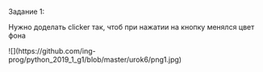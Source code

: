 <p>Задание 1:</p>
<p>Нужно доделать clicker так, чтоб при нажатии на кнопку менялся цвет фона</p>
![](https://github.com/ing-prog/python_2019_1_g1/blob/master/urok6/png1.jpg)
